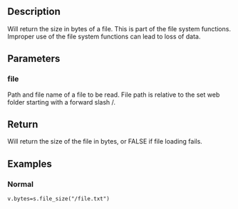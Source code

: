 ## Description
Will return the size in bytes of a file. This is part of the file system functions. Improper use of the file system functions can lead to loss of data.

## Parameters

### file
Path and file name of a file to be read. File path is relative to the set web folder starting with a forward slash /.

## Return
Will return the size of the file in bytes, or FALSE if file loading fails.

## Examples

### Normal
	v.bytes=s.file_size("/file.txt")
